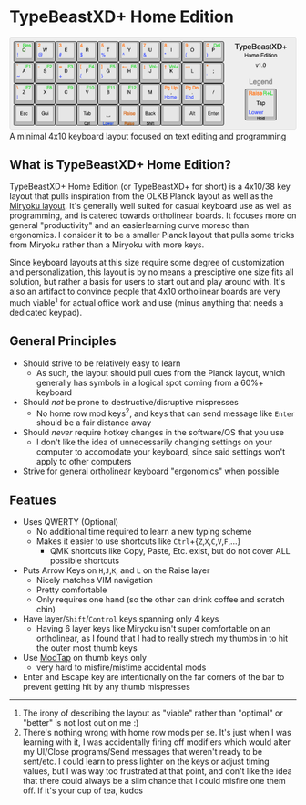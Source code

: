 # TypeBeastXD+ Home Edition

<img src="https://raw.githubusercontent.com/ChrisChrisLoLo/TypeBeastXDPlus/main/keyboard-layout.png">
A minimal 4x10 keyboard layout focused on text editing and programming

## What is TypeBeastXD+ Home Edition?
TypeBeastXD+ Home Edition (or TypeBeastXD+ for short) is a 4x10/38 key layout that pulls inspiration from the OLKB Planck layout as well as the [Miryoku layout](https://github.com/manna-harbour/miryoku). It's generally well suited for casual keyboard use as well as programming, and is catered towards ortholinear boards. It focuses more on general "productivity" and an easierlearning curve moreso than ergonomics. I consider it to be a smaller Planck layout that pulls some tricks from Miryoku rather than a Miryoku with more keys.

Since keyboard layouts at this size require some degree of customization and personalization, this layout is by no means a presciptive one size fits all solution, but rather a basis for users to start out and play around with. It's also an artifact to convince people that 4x10 ortholinear boards are very much viable<sup>1</sup> for actual office work and use (minus anything that needs a dedicated keypad).

## General Principles
- Should strive to be relatively easy to learn
  - As such, the layout should pull cues from the Planck layout, which generally has symbols in a logical spot coming from a 60%+ keyboard
- Should _not_ be prone to destructive/disruptive mispresses
  - No home row mod keys<sup>2</sup>, and keys that can send message like `Enter` should be a fair distance away
- Should _never_ require hotkey changes in the software/OS that you use
  - I don't like the idea of unnecessarily changing settings on your computer to accomodate your keyboard, since said settings won't apply to other computers
- Strive for general ortholinear keyboard "ergonomics" when possible

## Featues
- Uses QWERTY (Optional)
  - No additional time required to learn a new typing scheme
  - Makes it easier to use shortcuts like `Ctrl`+{`Z`,`X`,`C`,`V`,`F`,...}
    - QMK shortcuts like Copy, Paste, Etc. exist, but do not cover ALL possible shortcuts
- Puts Arrow Keys on `H`,`J`,`K`, and `L` on the Raise layer
  - Nicely matches VIM navigation
  - Pretty comfortable 
  - Only requires one hand (so the other can drink coffee and scratch chin)
- Have layer/`Shift`/`Control` keys spanning only 4 keys
  - Having 6 layer keys like Miryoku isn't super comfortable on an ortholinear, as I found that I had to really strech my thumbs in to hit the outer most thumb keys
- Use [ModTap](https://github.com/qmk/qmk_firmware/blob/master/docs/mod_tap.md) on thumb keys only
  - very hard to misfire/mistime accidental mods
- Enter and Escape key are intentionally on the far corners of the bar to prevent getting hit by any thumb mispresses

________________________________
1. The irony of describing the layout as "viable" rather than "optimal" or "better" is not lost out on me :)
2. There's nothing wrong with home row mods per se. It's just when I was learning with it, I was accidentally firing off modifiers which would alter my UI/Close programs/Send messages that weren't ready to be sent/etc. I could learn to press lighter on the keys or adjust timing values, but I was way too frustrated at that point, and don't like the idea that there could always be a slim chance that I could misfire one them off. If it's your cup of tea, kudos
